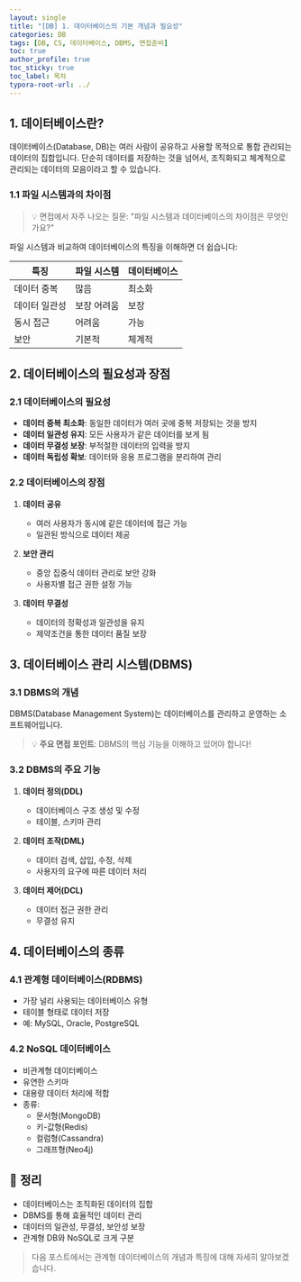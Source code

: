 ```yaml
---
layout: single
title: "[DB] 1. 데이터베이스의 기본 개념과 필요성"
categories: DB
tags: [DB, CS, 데이터베이스, DBMS, 면접준비]
toc: true
author_profile: true
toc_sticky: true
toc_label: 목차
typora-root-url: ../
---
```


## 1. 데이터베이스란?

데이터베이스(Database, DB)는 여러 사람이 공유하고 사용할 목적으로 통합 관리되는 데이터의 집합입니다. 단순히 데이터를 저장하는 것을 넘어서, 조직화되고 체계적으로 관리되는 데이터의 모음이라고 할 수 있습니다.

### 1.1 파일 시스템과의 차이점

> 💡 면접에서 자주 나오는 질문: "파일 시스템과 데이터베이스의 차이점은 무엇인가요?"

파일 시스템과 비교하여 데이터베이스의 특징을 이해하면 더 쉽습니다:

| 특징 | 파일 시스템 | 데이터베이스 |
|------|------------|-------------|
| 데이터 중복 | 많음 | 최소화 |
| 데이터 일관성 | 보장 어려움 | 보장 |
| 동시 접근 | 어려움 | 가능 |
| 보안 | 기본적 | 체계적 |

## 2. 데이터베이스의 필요성과 장점

### 2.1 데이터베이스의 필요성

- **데이터 중복 최소화**: 동일한 데이터가 여러 곳에 중복 저장되는 것을 방지
- **데이터 일관성 유지**: 모든 사용자가 같은 데이터를 보게 됨
- **데이터 무결성 보장**: 부적절한 데이터의 입력을 방지
- **데이터 독립성 확보**: 데이터와 응용 프로그램을 분리하여 관리

### 2.2 데이터베이스의 장점

1. **데이터 공유**
   - 여러 사용자가 동시에 같은 데이터에 접근 가능
   - 일관된 방식으로 데이터 제공

2. **보안 관리**
   - 중앙 집중식 데이터 관리로 보안 강화
   - 사용자별 접근 권한 설정 가능

3. **데이터 무결성**
   - 데이터의 정확성과 일관성을 유지
   - 제약조건을 통한 데이터 품질 보장

## 3. 데이터베이스 관리 시스템(DBMS)

### 3.1 DBMS의 개념

DBMS(Database Management System)는 데이터베이스를 관리하고 운영하는 소프트웨어입니다.

> 💡 **주요 면접 포인트**: DBMS의 핵심 기능을 이해하고 있어야 합니다!

### 3.2 DBMS의 주요 기능

1. **데이터 정의(DDL)**
   - 데이터베이스 구조 생성 및 수정
   - 테이블, 스키마 관리

2. **데이터 조작(DML)**
   - 데이터 검색, 삽입, 수정, 삭제
   - 사용자의 요구에 따른 데이터 처리

3. **데이터 제어(DCL)**
   - 데이터 접근 권한 관리
   - 무결성 유지

## 4. 데이터베이스의 종류

### 4.1 관계형 데이터베이스(RDBMS)

- 가장 널리 사용되는 데이터베이스 유형
- 테이블 형태로 데이터 저장
- 예: MySQL, Oracle, PostgreSQL

### 4.2 NoSQL 데이터베이스

- 비관계형 데이터베이스
- 유연한 스키마
- 대용량 데이터 처리에 적합
- 종류:
  - 문서형(MongoDB)
  - 키-값형(Redis)
  - 컬럼형(Cassandra)
  - 그래프형(Neo4j)

## 🎯 정리

- 데이터베이스는 조직화된 데이터의 집합
- DBMS를 통해 효율적인 데이터 관리
- 데이터의 일관성, 무결성, 보안성 보장
- 관계형 DB와 NoSQL로 크게 구분

> 다음 포스트에서는 관계형 데이터베이스의 개념과 특징에 대해 자세히 알아보겠습니다.
